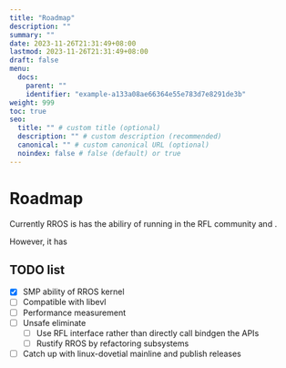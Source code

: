 ```yaml
---
title: "Roadmap"
description: ""
summary: ""
date: 2023-11-26T21:31:49+08:00
lastmod: 2023-11-26T21:31:49+08:00
draft: false
menu:
  docs:
    parent: ""
    identifier: "example-a133a08ae66364e55e783d7e8291de3b"
weight: 999
toc: true
seo:
  title: "" # custom title (optional)
  description: "" # custom description (recommended)
  canonical: "" # custom canonical URL (optional)
  noindex: false # false (default) or true
---
```


# Roadmap

Currently RROS is has the abiliry of running in the RFL community and .

However, it has 

## TODO list 

- [X] SMP ability of RROS kernel
- [ ] Compatible with libevl 
- [ ] Performance measurement 
- [ ] Unsafe eliminate
   - [ ] Use RFL interface rather than directly call bindgen the APIs
   - [ ] Rustify RROS by refactoring subsystems
- [ ] Catch up with linux-dovetial mainline and publish releases